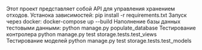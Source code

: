 Этот проект представляет собой API для управления хранением отходов. 
Устанока зависимостей:
pip install -r requirements.txt
Запуск через docker:
docker-compose up --build
Наполнение базы данных тестовыми данными:
python manage.py populate_database
Тестирование контролера
python manage.py test storage.tests.test_views  
Тестирование моделей
python manage.py test storage.tests.test_models

